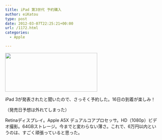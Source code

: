 ```yaml
---
title: iPad 第3世代 予約購入
author: eiKatou
type: post
date: 2012-03-07T22:25:21+00:00
url: /1172.html
categories:
  - Apple

---
```

<img src="http://eikatou.net/blog/wp-content/uploads/2012/03/iPadbuy-300x126.png" alt="" title="iPadbuy" width="300" height="126" class="alignnone size-medium wp-image-1173" srcset="/uploads/2012/03/iPadbuy-300x126.png 300w, /uploads/2012/03/iPadbuy-500x210.png 500w, /uploads/2012/03/iPadbuy.png 600w" sizes="(max-width: 300px) 100vw, 300px" />
  
iPad 3が発表されたと聞いたので、さっそく予約した。16日の到着が楽しみ！
  
（発売日予想は外れてしまった）

Retinaディスプレイ。Apple A5X デュアルコアプロセッサ。HD（1080p）ビデオ撮影。64GBストレージ。今までと変わらない薄さ。これで、6万円以内というのは、すごく頑張っていると思った。
